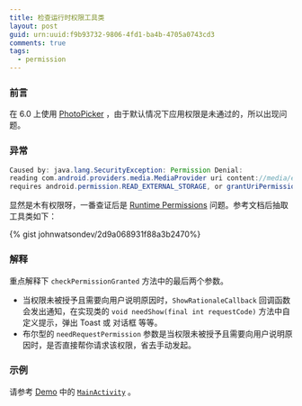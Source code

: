 ```yaml
---
title: 检查运行时权限工具类
layout: post
guid: urn:uuid:f9b93732-9806-4fd1-ba4b-4705a0743cd3
comments: true
tags:
  - permission
---
```


### 前言
在 6.0 上使用 [PhotoPicker](https://github.com/donglua/PhotoPicker) ，由于默认情况下应用权限是未通过的，所以出现问题。  

### 异常
```java
Caused by: java.lang.SecurityException: Permission Denial:  
reading com.android.providers.media.MediaProvider uri content://media/external/images/media  
requires android.permission.READ_EXTERNAL_STORAGE, or grantUriPermission()
```

显然是木有权限呀，一番查证后是 [Runtime Permissions](http://developer.android.com/training/permissions/requesting.html) 问题。参考文档后抽取工具类如下：

{% gist johnwatsondev/2d9a068931f88a3b2470%}

### 解释

重点解释下 `checkPermissionGranted` 方法中的最后两个参数。  
+ 当权限未被授予且需要向用户说明原因时，`ShowRationaleCallback` 回调函数会发出通知，在实现类的 `void needShow(final int requestCode)` 方法中自定义提示，弹出 Toast 或 对话框 等等。  
+ 布尔型的 `needRequestPermission` 参数是当权限未被授予且需要向用户说明原因时，是否直接帮你请求该权限，省去手动发起。

### 示例
请参考 [Demo](https://github.com/johnwatsondev/PhotoPicker.git) 中的 [`MainActivity`](https://github.com/johnwatsondev/PhotoPicker/blob/master/photopickerdemo/src/main/java/me/iwf/PhotoPickerDemo/MainActivity.java) 。
